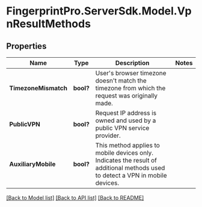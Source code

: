 # FingerprintPro.ServerSdk.Model.VpnResultMethods
## Properties

Name | Type | Description | Notes
------------ | ------------- | ------------- | -------------
**TimezoneMismatch** | **bool?** | User's browser timezone doesn't match the timezone from which the request was originally made. | 
**PublicVPN** | **bool?** | Request IP address is owned and used by a public VPN service provider. | 
**AuxiliaryMobile** | **bool?** | This method applies to mobile devices only. Indicates the result of additional methods used to detect a VPN in mobile devices. | 

[[Back to Model list]](../README.md#documentation-for-models) [[Back to API list]](../README.md#documentation-for-api-endpoints) [[Back to README]](../README.md)

